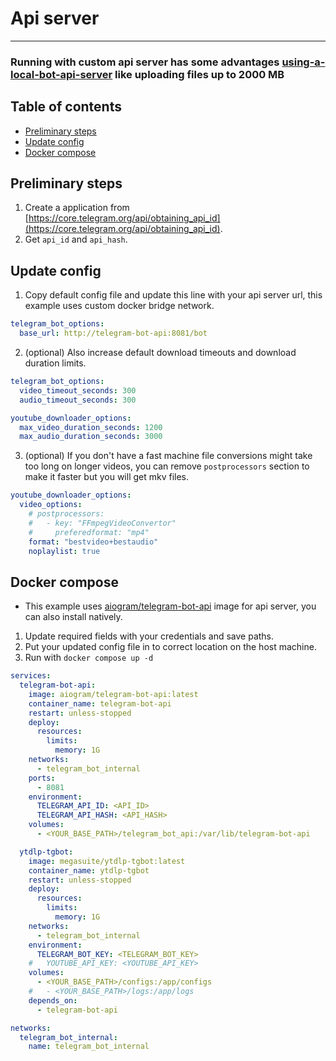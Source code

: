 # Api server

---

### Running with custom api server has some advantages [using-a-local-bot-api-server](https://core.telegram.org/bots/api#using-a-local-bot-api-server) like uploading files up to 2000 MB

## Table of contents
- [Preliminary steps](#preliminary-steps)
- [Update config](#update-config)
- [Docker compose](#docker-compose)

## Preliminary steps
1. Create a application from [https://core.telegram.org/api/obtaining_api_id](https://core.telegram.org/api/obtaining_api_id).
2. Get `api_id` and `api_hash`.

## Update config
1. Copy default config file and update this line with your api server url, this example uses custom docker bridge network.
```yaml
telegram_bot_options:
  base_url: http://telegram-bot-api:8081/bot
```
2. (optional) Also increase default download timeouts and download duration limits.
```yaml
telegram_bot_options:
  video_timeout_seconds: 300
  audio_timeout_seconds: 300

youtube_downloader_options:
  max_video_duration_seconds: 1200
  max_audio_duration_seconds: 3000
```
3. (optional) If you don't have a fast machine file conversions might take too long on longer videos, you can remove `postprocessors` section to make it faster but you will get mkv files.
```yaml
youtube_downloader_options:
  video_options:
    # postprocessors: 
    #   - key: "FFmpegVideoConvertor"
    #     preferedformat: "mp4"
    format: "bestvideo+bestaudio"
    noplaylist: true
```

## Docker compose
- This example uses [aiogram/telegram-bot-api](https://hub.docker.com/r/aiogram/telegram-bot-api) image for api server, you can also install natively.
1. Update required fields with your credentials and save paths. 
2. Put your updated config file in to correct location on the host machine.
3. Run with `docker compose up -d`
```yaml
services:
  telegram-bot-api:
    image: aiogram/telegram-bot-api:latest
    container_name: telegram-bot-api
    restart: unless-stopped
    deploy:
      resources:
        limits:
          memory: 1G
    networks:
      - telegram_bot_internal
    ports:
      - 8081
    environment:
      TELEGRAM_API_ID: <API_ID>
      TELEGRAM_API_HASH: <API_HASH>
    volumes:
      - <YOUR_BASE_PATH>/telegram_bot_api:/var/lib/telegram-bot-api

  ytdlp-tgbot:
    image: megasuite/ytdlp-tgbot:latest
    container_name: ytdlp-tgbot
    restart: unless-stopped
    deploy:
      resources:
        limits:
          memory: 1G
    networks:
      - telegram_bot_internal
    environment:
      TELEGRAM_BOT_KEY: <TELEGRAM_BOT_KEY>
    #   YOUTUBE_API_KEY: <YOUTUBE_API_KEY>
    volumes:
      - <YOUR_BASE_PATH>/configs:/app/configs
    #   - <YOUR_BASE_PATH>/logs:/app/logs
    depends_on:
      - telegram-bot-api

networks:
  telegram_bot_internal:
    name: telegram_bot_internal
```
